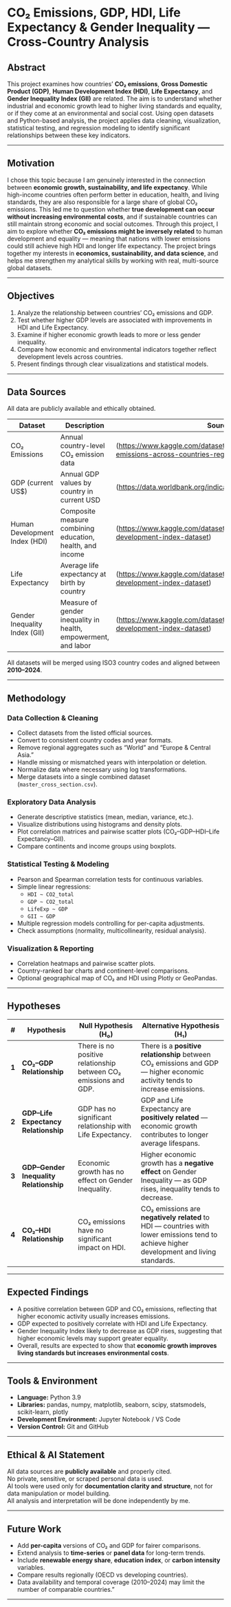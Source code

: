 # CO₂ Emissions, GDP, HDI, Life Expectancy & Gender Inequality — Cross-Country Analysis

## Abstract
This project examines how countries’ **CO₂ emissions**, **Gross Domestic Product (GDP)**, **Human Development Index (HDI)**, **Life Expectancy**, and **Gender Inequality Index (GII)** are related. The aim is to understand whether industrial and economic growth lead to higher living standards and equality, or if they come at an environmental and social cost. Using open datasets and Python-based analysis, the project applies data cleaning, visualization, statistical testing, and regression modeling to identify significant relationships between these key indicators.

---

## Motivation
I chose this topic because I am genuinely interested in the connection between **economic growth, sustainability, and life expectancy**. While high-income countries often perform better in education, health, and living standards, they are also responsible for a large share of global CO₂ emissions. This led me to question whether **true development can occur without increasing environmental costs**, and if sustainable countries can still maintain strong economic and social outcomes. Through this project, I aim to explore whether **CO₂ emissions might be inversely related** to human development and equality — meaning that nations with lower emissions could still achieve high HDI and longer life expectancy. The project brings together my interests in **economics, sustainability, and data science**, and helps me strengthen my analytical skills by working with real, multi-source global datasets.


---

## Objectives
1. Analyze the relationship between countries’ CO₂ emissions and GDP.  
2. Test whether higher GDP levels are associated with improvements in HDI and Life Expectancy.  
3. Examine if higher economic growth leads to more or less gender inequality.  
4. Compare how economic and environmental indicators together reflect development levels across countries.  
5. Present findings through clear visualizations and statistical models.

---

## Data Sources
All data are publicly available and ethically obtained.

| Dataset | Description | Source |
|----------|--------------|--------|
| CO₂ Emissions | Annual country-level CO₂ emission data | (https://www.kaggle.com/datasets/shreyanshdangi/co-emissions-across-countries-regions-and-sectors) |
| GDP (current US$) | Annual GDP values by country in current USD | (https://data.worldbank.org/indicator/NY.GDP.MKTP.CD) |
| Human Development Index (HDI) | Composite measure combining education, health, and income | (https://www.kaggle.com/datasets/iamsouravbanerjee/human-development-index-dataset) |
| Life Expectancy | Average life expectancy at birth by country | (https://www.kaggle.com/datasets/iamsouravbanerjee/human-development-index-dataset) |
| Gender Inequality Index (GII) | Measure of gender inequality in health, empowerment, and labor | (https://www.kaggle.com/datasets/iamsouravbanerjee/human-development-index-dataset)   | 

All datasets will be merged using ISO3 country codes and aligned between **2010–2024**.

---

## Methodology

### Data Collection & Cleaning
- Collect datasets from the listed official sources.  
- Convert to consistent country codes and year formats.  
- Remove regional aggregates such as “World” and “Europe & Central Asia.”  
- Handle missing or mismatched years with interpolation or deletion.  
- Normalize data where necessary using log transformations.  
- Merge datasets into a single combined dataset (`master_cross_section.csv`).

### Exploratory Data Analysis
- Generate descriptive statistics (mean, median, variance, etc.).  
- Visualize distributions using histograms and density plots.  
- Plot correlation matrices and pairwise scatter plots (CO₂–GDP–HDI–Life Expectancy–GII).  
- Compare continents and income groups using boxplots.

### Statistical Testing & Modeling
- Pearson and Spearman correlation tests for continuous variables.  
- Simple linear regressions:
  - `HDI ~ CO2_total`
  - `GDP ~ CO2_total`
  - `LifeExp ~ GDP`
  - `GII ~ GDP`
- Multiple regression models controlling for per-capita adjustments.  
- Check assumptions (normality, multicollinearity, residual analysis).

### Visualization & Reporting
- Correlation heatmaps and pairwise scatter plots.  
- Country-ranked bar charts and continent-level comparisons.  
- Optional geographical map of CO₂ and HDI using Plotly or GeoPandas.

---

## Hypotheses

| # | Hypothesis | Null Hypothesis (H₀) | Alternative Hypothesis (H₁) |
|---|-------------|-----------------------|-----------------------------|
| **1** | **CO₂–GDP Relationship** | There is no positive relationship between CO₂ emissions and GDP. | There is a **positive relationship** between CO₂ emissions and GDP — higher economic activity tends to increase emissions. |
| **2** | **GDP–Life Expectancy Relationship** | GDP has no significant relationship with Life Expectancy. | GDP and Life Expectancy are **positively related** — economic growth contributes to longer average lifespans. |
| **3** | **GDP–Gender Inequality Relationship** | Economic growth has no effect on Gender Inequality. | Higher economic growth has a **negative effect** on Gender Inequality — as GDP rises, inequality tends to decrease. |
| **4** | **CO₂–HDI Relationship** | CO₂ emissions have no significant impact on HDI. | CO₂ emissions are **negatively related** to HDI — countries with lower emissions tend to achieve higher development and living standards. |

---

## Expected Findings
- A positive correlation between GDP and CO₂ emissions, reflecting that higher economic activity usually increases emissions.  
- GDP expected to positively correlate with HDI and Life Expectancy.  
- Gender Inequality Index likely to decrease as GDP rises, suggesting that higher economic levels may support greater equality.  
- Overall, results are expected to show that **economic growth improves living standards but increases environmental costs**.

---

## Tools & Environment
- **Language:** Python 3.9  
- **Libraries:** pandas, numpy, matplotlib, seaborn, scipy, statsmodels, scikit-learn, plotly  
- **Development Environment:** Jupyter Notebook / VS Code  
- **Version Control:** Git and GitHub  

---

## Ethical & AI Statement
All data sources are **publicly available** and properly cited.  
No private, sensitive, or scraped personal data is used.  
AI tools were used only for **documentation clarity and structure**, not for data manipulation or model building.  
All analysis and interpretation will be done independently by me.

---

## Future Work
- Add **per-capita** versions of CO₂ and GDP for fairer comparisons.  
- Extend analysis to **time-series** or **panel data** for long-term trends.  
- Include **renewable energy share**, **education index**, or **carbon intensity** variables.  
- Compare results regionally (OECD vs developing countries).
- Data availability and temporal coverage (2010–2024) may limit the number of comparable countries.”
---
